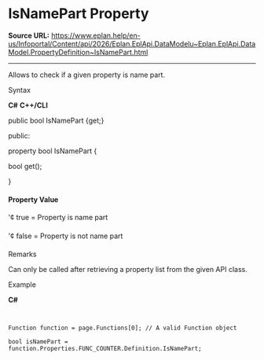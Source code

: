 # IsNamePart Property

**Source URL:** https://www.eplan.help/en-us/Infoportal/Content/api/2026/Eplan.EplApi.DataModelu~Eplan.EplApi.DataModel.PropertyDefinition~IsNamePart.html

---

Allows to check if a given property is name part.

Syntax

**C#**
**C++/CLI**


public bool IsNamePart {get;}

public:

property bool IsNamePart {

   bool get();

}


#### Property Value

'¢ true = Property is name part

'¢ false = Property is not name part

Remarks

Can only be called after retrieving a property list from the given API class.

Example

**C#**

```


Function function = page.Functions[0]; // A valid Function object

bool isNamePart = function.Properties.FUNC_COUNTER.Definition.IsNamePart;

```
